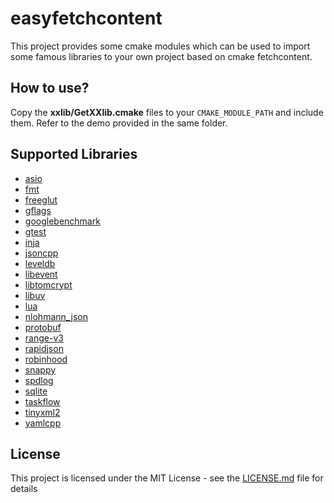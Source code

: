 # easyfetchcontent

This project provides some cmake modules which can be used to import some famous libraries to your own project based on cmake fetchcontent.

## How to use?
Copy the **xxlib/GetXXlib.cmake** files to your `CMAKE_MODULE_PATH` and include them. Refer to the demo provided in the same folder.

## Supported Libraries
- [asio](asio)
- [fmt](fmt)
- [freeglut](freeglut)
- [gflags](gflags)
- [googlebenchmark](googlebenchmark)
- [gtest](gtest)
- [inja](inja)
- [jsoncpp](jsoncpp)
- [leveldb](leveldb)
- [libevent](libevent)
- [libtomcrypt](libtomcrypt)
- [libuv](libuv)
- [lua](lua)
- [nlohmann_json](nlohmann_json)
- [protobuf](protobuf)
- [range-v3](range-v3)
- [rapidjson](rapidjson)
- [robinhood](robinhood)
- [snappy](snappy)
- [spdlog](spdlog)
- [sqlite](sqlite)
- [taskflow](taskflow)
- [tinyxml2](tinyxml2)
- [yamlcpp](yamlcpp)

## License
This project is licensed under the MIT License - see the [LICENSE.md](LICENSE.md) file for details
